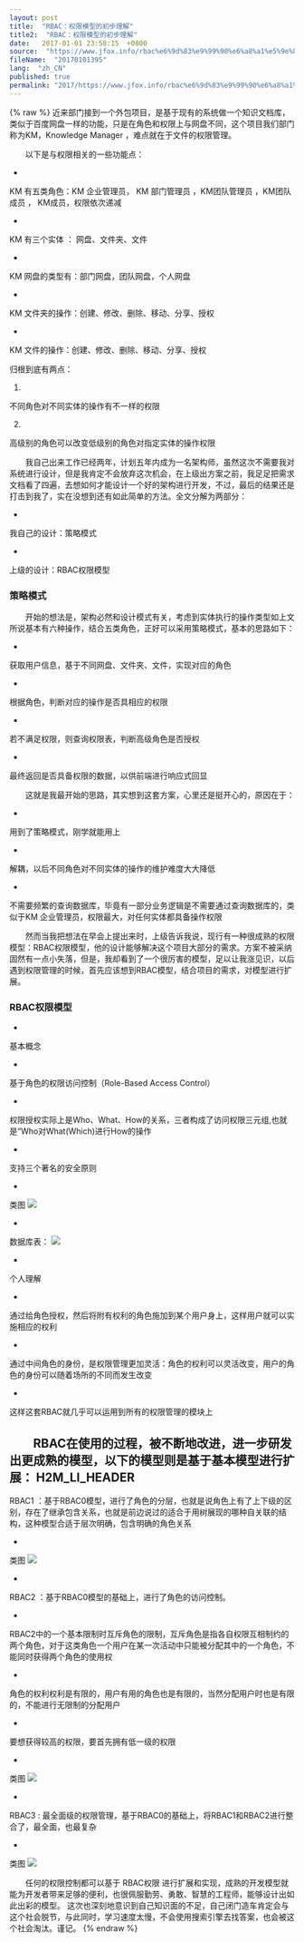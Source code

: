 ```yaml
---
layout: post
title:  "RBAC：权限模型的初步理解"
title2:  "RBAC：权限模型的初步理解"
date:   2017-01-01 23:58:15  +0800
source:  "https://www.jfox.info/rbac%e6%9d%83%e9%99%90%e6%a8%a1%e5%9e%8b%e7%9a%84%e5%88%9d%e6%ad%a5%e7%90%86%e8%a7%a3.html"
fileName:  "20170101395"
lang:  "zh_CN"
published: true
permalink: "2017/https://www.jfox.info/rbac%e6%9d%83%e9%99%90%e6%a8%a1%e5%9e%8b%e7%9a%84%e5%88%9d%e6%ad%a5%e7%90%86%e8%a7%a3.html"
---
```

{% raw %}
近来部门接到一个外包项目，是基于现有的系统做一个知识文档库，类似于百度网盘一样的功能，只是在角色和权限上与网盘不同，这个项目我们部门称为KM，Knowledge Manager ，难点就在于文件的权限管理。

  以下是与权限相关的一些功能点：

- 
KM 有五类角色：KM 企业管理员， KM 部门管理员 ，KM团队管理员 ，KM团队成员 ， KM成员，权限依次递减

- 
KM 有三个实体 ： 网盘、文件夹、文件

- 
KM 网盘的类型有：部门网盘，团队网盘，个人网盘

- 
KM 文件夹的操作：创建、修改、删除、移动、分享、授权

- 
KM 文件的操作：创建、修改、删除、移动、分享、授权

归根到底有两点：

1. 
不同角色对不同实体的操作有不一样的权限

2. 
高级别的角色可以改变低级别的角色对指定实体的操作权限

  我自己出来工作已经两年，计划五年内成为一名架构师，虽然这次不需要我对系统进行设计，但是我肯定不会放弃这次机会，在上级出方案之前，我足足把需求文档看了四遍，去想如何才能设计一个好的架构进行开发，不过，最后的结果还是打击到我了，实在没想到还有如此简单的方法。全文分解为两部分：

- 
我自己的设计：策略模式

- 
上级的设计：RBAC权限模型

### 策略模式

  开始的想法是，架构必然和设计模式有关，考虑到实体执行的操作类型如上文所说基本有六种操作，结合五类角色，正好可以采用策略模式，基本的思路如下：

- 
获取用户信息，基于不同网盘、文件夹、文件，实现对应的角色

- 
根据角色，判断对应的操作是否具相应的权限

- 
若不满足权限，则查询权限表，判断高级角色是否授权

- 
最终返回是否具备权限的数据，以供前端进行响应式回显

  这就是我最开始的思路，其实想到这套方案，心里还是挺开心的，原因在于：

- 
用到了策略模式，刚学就能用上

- 
解耦，以后不同角色对不同实体的操作的维护难度大大降低

- 
不需要频繁的查询数据库，毕竟有一部分业务逻辑是不需要通过查询数据库的，类似于KM 企业管理员，权限最大，对任何实体都具备操作权限

  然而当我把想法在早会上提出来时，上级告诉我说，现行有一种很成熟的权限模型：RBAC权限模型，他的设计能够解决这个项目大部分的需求。方案不被采纳固然有一点小失落，但是，我却看到了一个很厉害的模型，足以让我涨见识，以后遇到权限管理的时候，首先应该想到RBAC模型，结合项目的需求，对模型进行扩展。

### RBAC权限模型

- 
基本概念

- 
基于角色的权限访问控制（Role-Based Access Control）

- 
权限授权实际上是Who、What、How的关系，三者构成了访问权限三元组,也就是“Who对What(Which)进行How的操作

- 
支持三个著名的安全原则

- 
类图
![](7c07c7f.png)

- 
数据库表：
![](78c390c.png)

- 
个人理解

- 
通过给角色授权，然后将附有权利的角色施加到某个用户身上，这样用户就可以实施相应的权利

- 
通过中间角色的身份，是权限管理更加灵活：角色的权利可以灵活改变，用户的角色的身份可以随着场所的不同而发生改变

- 
这样这套RBAC就几乎可以运用到所有的权限管理的模块上

  RBAC在使用的过程，被不断地改进，进一步研发出更成熟的模型，以下的模型则是基于基本模型进行扩展：
H2M_LI_HEADER 
- 
RBAC1 ：基于RBAC0模型，进行了角色的分层，也就是说角色上有了上下级的区别，存在了继承包含关系，也就是前边说过的适合于用树展现的哪种自关联的结构，这种模型合适于层次明确，包含明确的角色关系

- 
类图
![](0fd2783.png)

- 
RBAC2 ：基于RBAC0模型的基础上，进行了角色的访问控制。

- 
RBAC2中的一个基本限制时互斥角色的限制，互斥角色是指各自权限互相制约的两个角色，对于这类角色一个用户在某一次活动中只能被分配其中的一个角色，不能同时获得两个角色的使用权

- 
角色的权利权利是有限的，用户有用的角色也是有限的，当然分配用户时也是有限的，不能进行无限制的分配用户

- 
要想获得较高的权限，要首先拥有低一级的权限

- 
类图
![](7d71999.png)

- 
RBAC3 : 最全面级的权限管理，基于RBAC0的基础上，将RBAC1和RBAC2进行整合了，最全面，也最复杂

- 
类图
![](69cca01.png)

  任何的权限控制都可以基于 RBAC权限 进行扩展和实现，成熟的开发模型就能为开发者带来足够的便利，也很佩服勤劳、勇敢、智慧的工程师，能够设计出如此出彩的模型。
这次也深刻地意识到自己知识面的不足，自己闭门造车肯定会与这个社会脱节，与此同时，学习速度太慢，不会使用搜索引擎去找答案，也会被这个社会淘汰。谨记。
{% endraw %}